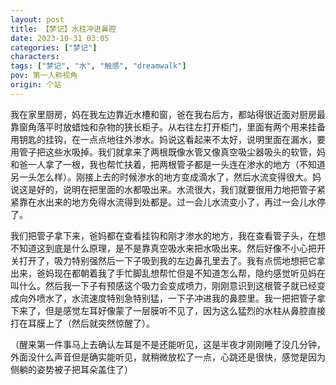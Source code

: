 ```yaml
---
layout: post
title: 【梦记】水柱冲进鼻腔
date: 2023-10-31 03:05
categories: ["梦记"]
characters: 
tags: ["梦记", "水", "触感", "dreamwalk"]
pov: 第一人称视角
origin: 个站
---
```


我在家里厨房，妈在我左边靠近水槽和窗，爸在我右后方，都站得很近面对厨房最靠窗角落平时放蜡烛和杂物的狭长柜子。从右往左打开柜门，里面有两个用来挂备用钥匙的挂钩，在一点点地往外渗水。妈说这看起来不太好，说明里面在漏水，要用管子把这些水吸掉。我们就拿来了两根既像水管又像真空吸尘器吸头的软管，妈和爸一人拿了一根，我也帮忙扶着，把两根管子都是一头连在渗水的地方（不知道另一头怎么样）。刚接上去的时候渗水的地方变成滴水了，然后水流变得很大。妈说这是好的，说明在把里面的水都吸出来。水流很大，我们就要很用力地把管子紧紧靠在水出来的地方免得水流得到处都是。过一会儿水流变小了，再过一会儿水停了。

我们把管子拿下来，爸妈都在查看挂钩和刚才渗水的地方，我在查看管子头，在想不知道这到底是什么原理，是不是靠真空吸水来把水吸出来。然后好像不小心把开关打开了，吸力特别强然后一下子吸到我的左边鼻孔里去了。我有点慌地想把它拿出来，爸妈现在都朝着我了手忙脚乱想帮忙但是不知道怎么帮，隐约感觉听见妈在叫什么。然后我一下子有预感这个吸力会变成喷力，刚刚意识到这根管子就已经变成向外喷水了，水流速度特别急特别猛，一下子冲进我的鼻腔里。我一把把管子拿下来了，但是感觉左耳好像蒙了一层膜听不见了，因为这么猛烈的水柱从鼻腔直接打在耳膜上了（然后就突然惊醒了）。

（醒来第一件事马上去确认左耳是不是还能听见，这是半夜才刚刚睡了没几分钟，外面没什么声音但是确实能听见，就稍微放松了一点，心跳还是很快，感觉是因为侧躺的姿势被子把耳朵盖住了）
